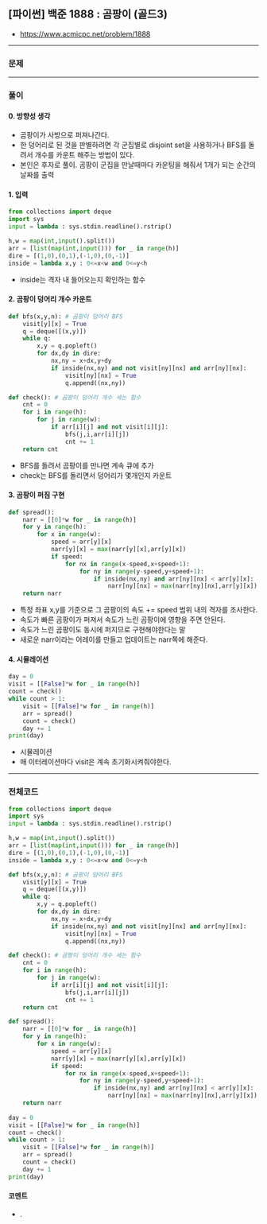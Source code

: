 ## **\[파이썬\] 백준 1888 : 곰팡이 (골드3)**

* https://www.acmicpc.net/problem/1888

---

### **문제**
---

### **풀이**

#### **0\. 방향성 생각**

-   곰팡이가 사방으로 퍼져나간다.
-   한 덩어리로 된 것을 판별하려면 각 군집별로 disjoint set을 사용하거나 BFS를 돌려서 개수를 카운트 해주는 방법이 있다.
-   본인은 후자로 풀이. 곰팡이 군집을 만날때마다 카운팅을 해줘서 1개가 되는 순간의 날짜를 출력

#### **1\. 입력**

```python
from collections import deque
import sys
input = lambda : sys.stdin.readline().rstrip()

h,w = map(int,input().split())
arr = [list(map(int,input())) for _ in range(h)]
dire = [(1,0),(0,1),(-1,0),(0,-1)]
inside = lambda x,y : 0<=x<w and 0<=y<h
```

-   inside는 격자 내 들어오는지 확인하는 함수

#### **2\. 곰팡이 덩어리 개수 카운트**

```python
def bfs(x,y,n): # 곰팡이 덩어리 BFS
    visit[y][x] = True
    q = deque([(x,y)])
    while q:
        x,y = q.popleft()
        for dx,dy in dire:
            nx,ny = x+dx,y+dy
            if inside(nx,ny) and not visit[ny][nx] and arr[ny][nx]:
                visit[ny][nx] = True
                q.append((nx,ny))

def check(): # 곰팡이 덩어리 개수 세는 함수
    cnt = 0
    for i in range(h):
        for j in range(w):
            if arr[i][j] and not visit[i][j]:
                bfs(j,i,arr[i][j])
                cnt += 1
    return cnt
```

-   BFS를 돌려서 곰팡이를 만나면 계속 큐에 추가
-   check는 BFS를 돌리면서 덩어리가 몇개인지 카운트

#### **3\. 곰팡이 퍼짐 구현**

```python
def spread():
    narr = [[0]*w for _ in range(h)]
    for y in range(h):
        for x in range(w):
            speed = arr[y][x]
            narr[y][x] = max(narr[y][x],arr[y][x])
            if speed:
                for nx in range(x-speed,x+speed+1):
                    for ny in range(y-speed,y+speed+1):
                        if inside(nx,ny) and arr[ny][nx] < arr[y][x]:
                            narr[ny][nx] = max(narr[ny][nx],arr[y][x])
    return narr
```

-   특정 좌표 x,y를 기준으로 그 곰팡이의 속도 += speed 범위 내의 격자를 조사한다.
-   속도가 빠른 곰팡이가 퍼져서 속도가 느린 곰팡이에 영향을 주면 안된다.
-   속도가 느린 곰팡이도 동시에 퍼지므로 구현해야한다는 말
-   새로운 narr이라는 어레이를 만들고 업데이트는 narr쪽에 해준다.

#### **4\. 시뮬레이션**

```python
day = 0
visit = [[False]*w for _ in range(h)]
count = check()
while count > 1:
    visit = [[False]*w for _ in range(h)]
    arr = spread()
    count = check()
    day += 1
print(day)
```

-   시뮬레이션
-   매 이터레이션마다 visit은 계속 초기화시켜줘야한다.

---

### **전체코드**

```python
from collections import deque
import sys
input = lambda : sys.stdin.readline().rstrip()

h,w = map(int,input().split())
arr = [list(map(int,input())) for _ in range(h)]
dire = [(1,0),(0,1),(-1,0),(0,-1)]
inside = lambda x,y : 0<=x<w and 0<=y<h

def bfs(x,y,n): # 곰팡이 덩어리 BFS
    visit[y][x] = True
    q = deque([(x,y)])
    while q:
        x,y = q.popleft()
        for dx,dy in dire:
            nx,ny = x+dx,y+dy
            if inside(nx,ny) and not visit[ny][nx] and arr[ny][nx]:
                visit[ny][nx] = True
                q.append((nx,ny))

def check(): # 곰팡이 덩어리 개수 세는 함수
    cnt = 0
    for i in range(h):
        for j in range(w):
            if arr[i][j] and not visit[i][j]:
                bfs(j,i,arr[i][j])
                cnt += 1
    return cnt      

def spread():
    narr = [[0]*w for _ in range(h)]
    for y in range(h):
        for x in range(w):
            speed = arr[y][x]
            narr[y][x] = max(narr[y][x],arr[y][x])
            if speed:
                for nx in range(x-speed,x+speed+1):
                    for ny in range(y-speed,y+speed+1):
                        if inside(nx,ny) and arr[ny][nx] < arr[y][x]:
                            narr[ny][nx] = max(narr[ny][nx],arr[y][x])
    return narr
                
day = 0
visit = [[False]*w for _ in range(h)]
count = check()
while count > 1:
    visit = [[False]*w for _ in range(h)]
    arr = spread()
    count = check()
    day += 1
print(day)
```

#### **코멘트**

* .